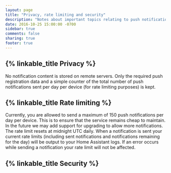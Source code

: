 ```yaml
---
layout: page
title: "Privacy, rate limiting and security"
description: "Notes about important topics relating to push notifications"
date: 2016-10-25 15:00:00 -0700
sidebar: true
comments: false
sharing: true
footer: true
---
```


## {% linkable_title Privacy %}

No notification content is stored on remote servers. Only the required push registration data and a simple counter of the total number of push notifications sent per day per device (for rate limiting purposes) is kept.

## {% linkable_title Rate limiting %}

Currently, you are allowed to send a maximum of 150 push notifications per day per device. This is to ensure that the service remains cheap to maintain. In the future we may add support for upgrading to allow more notifications. The rate limit resets at midnight UTC daily. When a notification is sent your current rate limits (including sent notifications and notifications remaining for the day) will be output to your Home Assistant logs. If an error occurs while sending a notification your rate limit will not be affected.

## {% linkable_title Security %}
